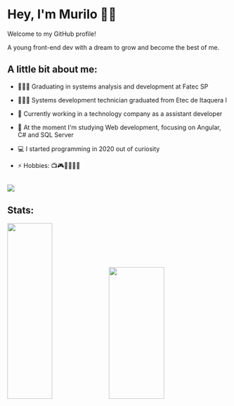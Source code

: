 # Hey, I'm Murilo 👋🏾

Welcome to my GitHub profile!

A young front-end dev with a dream to grow and become the best of me.

## A little bit about me:

- 👨🏾‍💻 Graduating in systems analysis and development at Fatec SP

- 👨🏾‍🎓 Systems development technician graduated from Etec de Itaquera I
  
- 🔭 Currently working in a technology company as a assistant developer
  
- 🌱 At the moment I'm studying Web development, focusing on Angular, C# and SQL Server
  
- 💻 I started programming in 2020 out of curiosity
  
- ⚡ Hobbies: 📺🎮🏋🏾‍♂️🎶

## 
<a href="https://skillicons.dev">
  <img src="https://skillicons.dev/icons?i=ts,angular,react,tailwind,cs,java,c"/>
</a>

## Stats:
<div display="flex" align-items="center">
  <img width="45%" height="400px" src="https://github-readme-stats.vercel.app/api?username=mureulos&theme=github_dark">
  <img width="50%" height="300px" src="https://github-readme-stats.vercel.app/api/top-langs/?username=mureulos&layout=donut&theme=github_dark">
</div>
